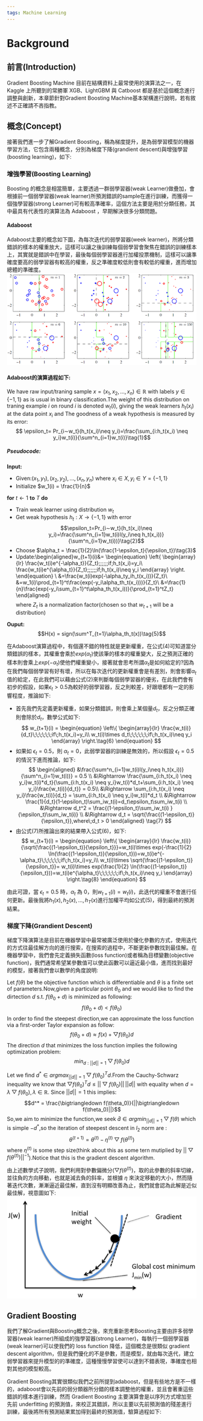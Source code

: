 ```yaml
---
tags: Machine Learning
---
```

Background
===
## 前言(Introduction)
Gradient Boosting Machine 目前在結構資料上最常使用的演算法之一，在 Kaggle 上所聽到的常勝軍 XGB、LightGBM 與 Catboost 都是基於這個概念進行調整與創新，本章節針對Gradient Boosting Machine基本架構進行說明，若有敘述不正確請不吝指教。
## 概念(Concept)
接著我們進一步了解Gradient Boosting，稱為梯度提升，是為弱學習模型的機器學習方法，它包含兩種概念，分別為梯度下降(grandient descent)與增強學習(boosting learning)，如下:
### 增強學習(Boosting Learning)
Boosting 的概念是相當簡單，主要透過一群弱學習器(weak Learner)做疊加，會根據前一個弱學習器(weak learner)所預測錯誤的sample在進行訓練，而獲得一個強學習器(strong Learner)可有較高準確率，這個方法主要是用於分類任務，其中最具有代表性的演算法為 Adaboost ，早期解決很多分類問題。
#### Adaboost
Adaboost主要的概念如下圖，為每次迭代的弱學習器(week learner)，所將分類錯誤的樣本的權重放大，這樣可以讓之後訓練每個弱學習會聚焦在錯誤的訓練樣本上，其實就是錯誤中在學習，最後每個弱學習器進行加權投票機制，這樣可以讓準確度要高的弱學習器有較高的權重，反之準確度較低則會有較低的權重，進而增加總體的準確度。
![](https://github.com/WangJengYun/ML-DL-notes/blob/master/Machine%20Learning/images/Background/Adaboost1.png?raw=true)

#### Adaboost的演算過程如下:

We have raw input/traning sample $x=(x_1,x_2,...,x_n)\in\mathbb{R}$ with labels $y\in\{-1,1\}$ as is usual in binary classification.The weight of this distribution on traning example $i$ on round $i$ is denoted $w_t(i)$, giving the weak learners $h_t(x_i)$ at the data point $x_i$ and The goodness of a weak hypothesis is measured by its error:
$$ \epsilon_t= Pr_{i∼w_t}(h_t(x_i)\neq y_i)=\frac{\sum_{i:h_t(x_i) \neq y_i}w_t(i)}{\sum^n_{i=1}w_t(i)}\tag{1}$$
##### Pseudocode:
**Input:**<br>
* Given:$(x_1,y_1),(x_2,y_2),...,(x_n,y_n)$ where $x_i\in X,y_i \in Y=\{-1,1\}$<br>
* Initialize $w_1(i) = \frac{1}{n}$

**for** $t\leftarrow 1$ **to** $T$ **do**<br>
* Train weak learner using distribution $w_t$
* Get weak hypothesis $h_t:X\rightarrow \{-1,1\}$ with error$$\epsilon_t=Pr_{i∼w_t}(h_t(x_i)\neq y_i)=\frac{\sum^n_{i=1}w_t(i)I(y_i\neq h_t(x_i))}{\sum^n_{i=1}w_t(i))}\tag{2}$$
* Choose $\alpha_t = \frac{1}{2}\ln(\frac{1-\epsilon_t}{\epsilon_t})\tag{3}$
* Update:\begin{aligned}w_{t+1}(i)&=
\begin{equation}
\left\{
             \begin{array}{lr}
             \frac{w_t(i)e^{-\alpha_t}}{Z_t}\;\;\;\;\;\;if\;h_t(x_i)=y_i\\
              \frac{w_t(i)e^{\alpha_t}}{Z_t}\;\;\;\;\;\;if\;h_t(x_i)\neq y_i
             \end{array}
\right.
\end{equation}
\\ &=\frac{w_t(i)exp(-\alpha_ty_ih_t(x_i))}{Z_t}\\
&=w_1(i)\prod_{t=1}^t\frac{exp(-y_i\alpha_th_t(x_i)))}{Z_t}\\
&=\frac{1}{n}\frac{exp(-y_i\sum_{t=1}^t\alpha_th_t(x_i))}{\prod_{t=1}^tZ_t}
\end{aligned}$$\tag{4}$$
where $Z_t$ is a normalization factor(chosen so that $w_{t+1}$ will be a distribution)

**Ouput:**<br>
$$H(x) = sign(\sum^T_{t=1}\alpha_th_t(x))\tag{5}$$

在Adaboost演算過程中，有個還不錯的特性就是更新權重，在公式(4)可知道當分類錯誤的樣本，其權重會乘於$exp(\alpha_t)$使該筆的樣本的權重變大，反之預測正確的樣本則會乘上$exp(-\alpha_t)$使他們權重變小，接著就會思考所謂$\alpha_t$是如何給定的?因為在我們每個弱學習有好有壞，所以在每次迭代的更新權重會是有差別，則會影響$\alpha_t$值的給定，在此我們可以藉由公式(2)來判斷每個弱學習器的優劣，在此我們會有初步的假設，如果$\epsilon_t>0.5$為較好的弱學習器，反之則較差，好跟壞都有一定的影響程度，推論如下:<br>

* 首先我們先定義更新權重，如果分類錯誤，則會乘上某個量$d_t$，反之分類正確則會除於$d_t$，數學公式如下:
$$
w_{t+1}(i) = 
\begin{equation}
\left\{
\begin{array}{lr}
             \frac{w_t(i)}{d_t}\;\;\;\;\;\;if\;h_t(x_i)=y_i\\
               w_t(i)\times d_t\;\;\;\;\;\;if\;h_t(x_i)\neq y_i
             \end{array}
\right.\tag{6}
\end{equation}
$$
* 如果如 $\epsilon_t = 0.5$，則 $\alpha_t=0$，此弱學習器的訓練是無效的，所以假設 $\epsilon_t = 0.5$ 的情況下進而推論，如下:
$$
\begin{aligned}
&\frac{\sum^n_{i=1}w_t(i)I(y_i\neq h_t(x_i))}{\sum^n_{i=1}w_t(i))} = 0.5 \\
&\Rightarrow \frac{\sum_{i:h_t(x_i) \neq y_i}w_t(i)*d_t}{\sum_{i:h_t(x_i) \neq y_i}w_t(i)*d_t+\sum_{i:h_t(x_i) \neq y_i}\frac{w_t(i)}{d_t}} = 0.5\\
&\Rightarrow \sum_{i:h_t(x_i) \neq y_i}\frac{w_t(i)}{d_t} = \sum_{i:h_t(x_i) \neq y_i}w_t(i)*d_t \\
&\Rightarrow \frac{1}{d_t}(1-\epsilon_t)\sum_iw_t(i)=d_t\epsilon_t\sum_iw_t(i) \\
&\Rightarrow d_t^2 = \frac{(1-\epsilon_t)\sum_iw_t(i) }{\epsilon_t)\sum_iw_t(i)} \\
&\Rightarrow  d_t = \sqrt{\frac{(1-\epsilon_t)}{\epsilon_t}},where\;d_t > 0
\end{aligned}
\tag{7}
$$
* 由公式(7)所推論出來的結果帶入公式(6)，如下:
$$
w_{t+1}(i) = 
\begin{equation}
\left\{
\begin{array}{lr}
             \frac{w_t(i)}{\sqrt{\frac{(1-\epsilon_t)}{\epsilon_t}}}=w_t(i)\times exp(-\frac{1}{2} \ln(\frac{(1-\epsilon_t)}{\epsilon_t}))=w_t(i)e^{-\alpha_t}\;\;\;\;\;\;if\;h_t(x_i)=y_i\\
              w_t(i)\times \sqrt{\frac{(1-\epsilon_t)}{\epsilon_t}}= w_t(i)\times exp(\frac{1}{2} \ln(\frac{(1-\epsilon_t)}{\epsilon_t}))=w_t(i)e^{\alpha_t}\;\;\;\;\;\;if\;h_t(x_i)\neq y_i
             \end{array}
\right.\tag{8}
\end{equation}
$$

由此可證，當 $\epsilon_t = 0.5$ 時，$\alpha_t$ 為 0，則$w_{t+1}(i)=w_t(i)$，此迭代的權重不會進行任何更新。最後我將${h_1(x),h_2(x),...,h_T(x)}$進行加權平均如公式(5)，得到最終的預測結果。
### 梯度下降(Grandient Descent)
梯度下降演算法是目前在機器學習中最常被廣泛使用於優化參數的方式，使用迭代的方式往最佳解方向的進行搜索，在搜索的過程中，不斷更新參數找到最佳解。在機器學習中，我們會先定義損失函數(loss function)或者稱為目標變數(objective function)，我們通常希望某參數值可以使此函數可以逼近最小值，進而找到最好的模型，接著我們會以數學的角度說明:

Let $f(\theta)$ be the objective function which is differentiable and $\theta$ is a finite set of parameters.Now,given a particular point $\theta_0$ and we would like to find the dirtection $d$ s.t. $f(\theta_0+d)$ is minimized as following:
$$f(\theta_0+d)<f(\theta_0)$$
In order to find the steepest direction,we can approximate the loss function via a first-order Taylor expansion as follow:
$$f(\theta_0+d) \approx f(x)+ \bigtriangledown f(\theta_0)d$$
The direction $d$ that minimizes the loss function implies the following optimization problem:
$$min_{d:||d||=1} \bigtriangledown f(\theta_0)d$$

Let we find $d^* \in argmax_{||d||=1} \bigtriangledown f(\theta_0)^Td$.From the Cauchy-Schwarz inequality we know that $\bigtriangledown f(\theta_0)^Td \le ||\bigtriangledown f(\theta_0)||\,||d||$ with equality when $d=\lambda \bigtriangledown f(\theta_0),\lambda \in \mathbb{R}$. Since $||d||=1$ this implies:
$$d^* = \frac{\bigtriangledown f(\theta_0)}{||\bigtriangledown f(\theta_0)||}$$
So,we aim to minimize the function,we seek $\hat{d} \in argmin_{||d||=1} \bigtriangledown f(\theta)$ which is simple $-d^*$,so the iteration of steepest descent in $l_2$ norm are : 
$$\theta^{(t+1)} = \theta^{(t)} - \eta^{(t)} \bigtriangledown f(\theta^{(t)})$$
where $\eta^{(t)}$ is some step size(think about this as some tern mutiplied by $||\bigtriangledown f(\theta^{(t)})||^{-1}$).Notice that this is the gradient descent algorithm.

由上述數學式子說明，我們利用對參數偏微分$(\bigtriangledown f(\theta^{(t)})$，取的此參數的斜率切線，並往負的方向移動，也就是減去負的斜率，並根據 $\eta$ 來決定移動的大小，然而隨著迭代次數，漸漸逼近最佳解，直到沒有明顯改善為止，我們就會認為此解是近似最佳解，視意圖如下:
![](https://github.com/WangJengYun/ML-DL-notes/blob/master/Machine%20Learning/images/Background/Grandient%20Descent.png?raw=true)
## Gradient Boosting
我們了解Gradient與Boosting概念之後，來充重新思考Boosting主要由許多弱學習器(weak learner)所組成的強學習器(strong Learner)，每執行一個弱學習器(weak learner)可以使我們的 loss function 降低，這個概念是很類似 gradient descent algorithm，但是我們優化的不是參數，而是模型，就由每次迭代，建立弱學習器來提升模型的的準確度，這種慢慢學習使可以達到不錯表現，準確度也相對其他的模型較高。

Gradient Boosting其實很類似我們之前所提到adaboost，但是有些地方是不一樣的，adaboost會以先前的弱分類器所分錯的樣本調整他的權重，並且會著重這些錯誤的樣本進行訓練，然而 Gradient Boosting 主要演算會是以序列方式增加至先前 underfitting 的預測值，來校正其錯誤，所以主要以先前預測值的殘差進行訓練，最後將所有預測結果累加得到最終的預測值，驗算過程如下:














